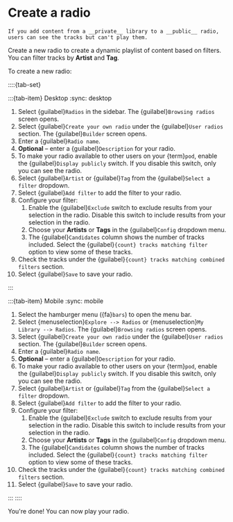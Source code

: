# Create a radio

```{note}
If you add content from a __private__ library to a __public__ radio, users can see the tracks but can't play them.
```

Create a new radio to create a dynamic playlist of content based on filters. You can filter tracks by **Artist** and **Tag**.

To create a new radio:

::::{tab-set}

:::{tab-item} Desktop
:sync: desktop

1. Select {guilabel}`Radios` in the sidebar. The {guilabel}`Browsing radios` screen opens.
2. Select {guilabel}`Create your own radio` under the {guilabel}`User radios` section. The {guilabel}`Builder` screen opens.
3. Enter a {guilabel}`Radio name`.
4. **Optional** – enter a {guilabel}`Description` for your radio.
5. To make your radio available to other users on your {term}`pod`, enable the {guilabel}`Display publicly` switch. If you disable this switch, only you can see the radio.
6. Select {guilabel}`Artist` or {guilabel}`Tag` from the {guilabel}`Select a filter` dropdown.
7. Select {guilabel}`Add filter` to add the filter to your radio.
8. Configure your filter:
   1. Enable the {guilabel}`Exclude` switch to exclude results from your selection in the radio. Disable this switch to include results from your selection in the radio.
   2. Choose your **Artists** or **Tags** in the {guilabel}`Config` dropdown menu.
   3. The {guilabel}`Candidates` column shows the number of tracks included. Select the {guilabel}`{count} tracks matching filter` option to view some of these tracks.
9. Check the tracks under the {guilabel}`{count} tracks matching combined filters` section.
10. Select {guilabel}`Save` to save your radio.

:::

:::{tab-item} Mobile
:sync: mobile

1. Select the hamburger menu ({fa}`bars`) to open the menu bar.
2. Select {menuselection}`Explore --> Radios` or {menuselection}`My Library --> Radios`. The {guilabel}`Browsing radios` screen opens.
3. Select {guilabel}`Create your own radio` under the {guilabel}`User radios` section. The {guilabel}`Builder` screen opens.
4. Enter a {guilabel}`Radio name`.
5. **Optional** – enter a {guilabel}`Description` for your radio.
6. To make your radio available to other users on your {term}`pod`, enable the {guilabel}`Display publicly` switch. If you disable this switch, only you can see the radio.
7. Select {guilabel}`Artist` or {guilabel}`Tag` from the {guilabel}`Select a filter` dropdown.
8. Select {guilabel}`Add filter` to add the filter to your radio.
9. Configure your filter:
   1. Enable the {guilabel}`Exclude` switch to exclude results from your selection in the radio. Disable this switch to include results from your selection in the radio.
   2. Choose your **Artists** or **Tags** in the {guilabel}`Config` dropdown menu.
   3. The {guilabel}`Candidates` column shows the number of tracks included. Select the {guilabel}`{count} tracks matching filter` option to view some of these tracks.
10. Check the tracks under the {guilabel}`{count} tracks matching combined filters` section.
11. Select {guilabel}`Save` to save your radio.

:::
::::

You're done! You can now play your radio.
